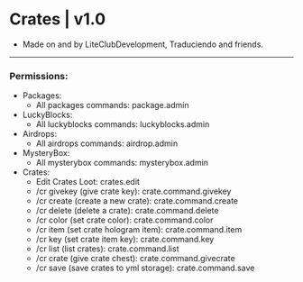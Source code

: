 # Crates | v1.0
* Made on and by LiteClubDevelopment, Traduciendo and friends.

---
### Permissions:
- Packages: 
  - All packages commands: package.admin 
- LuckyBlocks: 
  - All luckyblocks commands: luckyblocks.admin
- Airdrops: 
  - All airdrops commands: airdrop.admin
- MysteryBox: 
  - All mysterybox commands: mysterybox.admin
- Crates:
  - Edit Crates Loot: crates.edit
  - /cr givekey (give crate key): crate.command.givekey 
  - /cr create (create a new crate): crate.command.create
  - /cr delete (delete a crate): crate.command.delete
  - /cr color (set crate color): crate.command.color
  - /cr item (set crate hologram item): crate.command.item
  - /cr key (set crate item key): crate.command.key
  - /cr list (list crates): crate.command.list
  - /cr crate (give crate chest): crate.command.givecrate
  - /cr save (save crates to yml storage): crate.command.save